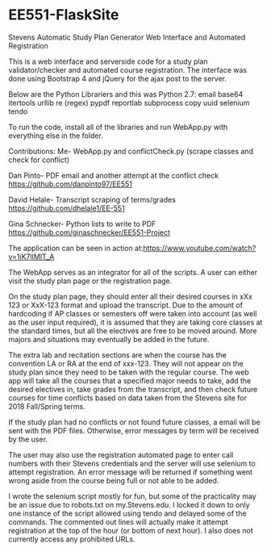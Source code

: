 # EE551-FlaskSite
Stevens Automatic Study Plan Generator Web Interface and Automated Registration

This is a web interface and serverside code for a study plan validator/checker and automated course registration.
The interface was done using Bootstrap 4 and jQuery for the ajax post to the server. 

Below are the Python Librariers and this was Python 2.7:
	email
	base64
	itertools
	urllib
	re (regex)
	pypdf
	reportlab
	subprocess
	copy
	uuid
	selenium
	tendo

To run the code, install all of the libraries and run WebApp.py with everything else in the folder.

Contributions:
Me- WebApp.py and conflictCheck.py (scrape classes and check for conflict)

Dan Pinto- PDF email and another attempt at the conflict check
https://github.com/danpinto97/EE551

David Helale- Transcript scraping of terms/grades 
https://github.com/dhelale1/EE-551

Gina Schnecker- Python lists to write to PDF
https://github.com/ginaschnecker/EE551-Project

The application can be seen in action at:https://www.youtube.com/watch?v=1iK7lIMIT_A

The WebApp serves as an integrator for all of the scripts. A user can either visit the study plan page or the registration page.

On the study plan page, they should enter all their desired courses in xXx 123 or XxX-123 format and upload the transcript. Due to the amount of hardcoding if AP classes or semesters off were taken into account (as well as the user input required), it is assumed that they are taking core classes at the standard times, but all the electives are free to be moved around. More majors and situations may eventually be added in the future.

The extra lab and recitation sections are when the course has the convention LA or RA at the end of xxx-123. They will not appear on the study plan since they need to be taken with the regular course.
The web app will take all the courses that a specified major needs to take, add the desired electives in, take grades from the transcript, and then check future courses for time conflicts based on data
taken from the Stevens site for 2018 Fall/Spring terms.

If the study plan had no conflicts or not found future classes, a email will be sent with the PDF files. Otherwise, error messages by term will be received by the user.

The user may also use the registration automated page to enter call numbers with their Stevens credentials and the server will use selenium to attempt registration. An error message will be returned if something went wrong aside from the course being full or not able to be added.

I wrote the selenium script mostly for fun, but some of the practicality may be an issue due to robots.txt on my.Stevens.edu. I locked it down to only one instance of the script allowed using tendo and delayed some of the commands. The commented out lines will actually make it attempt registration at the top of the hour (or bottom of next hour). I also does not currently access any prohibited URLs.
